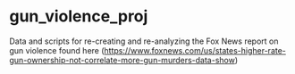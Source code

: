 # gun_violence_proj

Data and scripts for re-creating and re-analyzing the Fox News report on gun violence found here (https://www.foxnews.com/us/states-higher-rate-gun-ownership-not-correlate-more-gun-murders-data-show)
